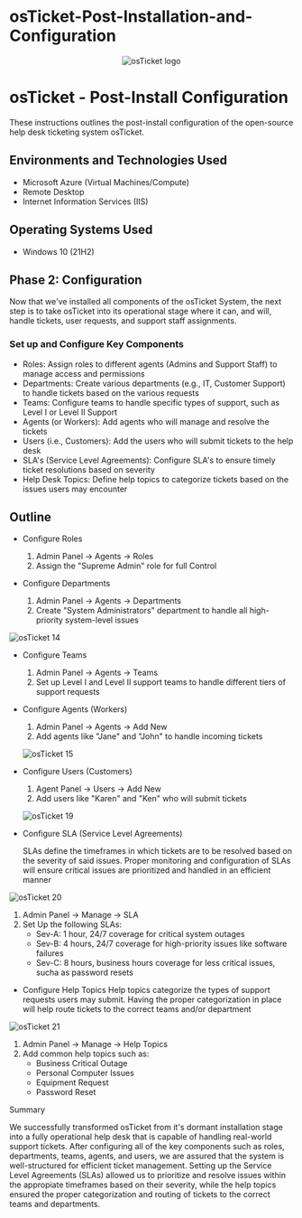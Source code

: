 # osTicket-Post-Installation-and-Configuration
<p align="center">
<img src="https://i.imgur.com/Clzj7Xs.png" alt="osTicket logo"/>
</p>

<h1>osTicket - Post-Install Configuration</h1>
These instructions outlines the post-install configuration of the open-source help desk ticketing system osTicket.<br />




<h2>Environments and Technologies Used</h2>

- Microsoft Azure (Virtual Machines/Compute)
- Remote Desktop
- Internet Information Services (IIS)

<h2>Operating Systems Used </h2>

- Windows 10</b> (21H2)




## **Phase 2: Configuration**
Now that we've installed all components of the osTicket System, the next step is to take osTicket
into its operational stage where it can, and will, handle tickets, user requests, and support staff assignments.

### Set up and Configure Key Components

- Roles: Assign roles to different agents (Admins and Support Staff) to manage access and permissions
- Departments: Create various departments (e.g., IT, Customer Support) to handle tickets based on the various requests
- Teams: Configure teams to handle specific types of support, such as Level I or Level II Support
- Agents (or Workers): Add agents who will manage and resolve the tickets
- Users (i.e., Customers): Add the users who will submit tickets to the help desk
- SLA's (Service Level Agreements): Configure SLA's to ensure timely ticket resolutions based on severity
- Help Desk Topics: Define help topics to categorize tickets based on the issues users may encounter


## Outline

- Configure Roles
  1. Admin Panel -> Agents -> Roles
  2. Assign the "Supreme Admin" role for full Control
 
- Configure Departments
   1. Admin Panel -> Agents -> Departments
   2. Create "System Administrators" department to handle all high-priority system-level issues
 
    
![osTicket 14](https://github.com/user-attachments/assets/1ab71a76-b08a-4b49-adf1-da37f151c151)


- Configure Teams 
  1. Admin Panel -> Agents -> Teams
  2. Set up Level I and Level II support teams to handle different tiers of support requests
 
- Configure Agents (Workers)
  1. Admin Panel -> Agents -> Add New
  2. Add agents like "Jane" and "John" to handle incoming tickets
 
  ![osTicket 15](https://github.com/user-attachments/assets/7ab81c7c-c35b-46c4-bcac-5003a7d96348)


- Configure Users (Customers)
  1. Agent Panel -> Users -> Add New
  2. Add users like "Karen" and "Ken" who will submit tickets
 
  ![osTicket 19](https://github.com/user-attachments/assets/dace0c6b-9473-4b81-ad8d-86a614bd4218)

 
- Configure SLA (Service Level Agreements)

  SLAs define the timeframes in which tickets are to be resolved based on the severity of said issues. Proper monitoring
  and configuration of SLAs will ensure critical issues are prioritized and handled in an efficient manner

![osTicket 20](https://github.com/user-attachments/assets/6e35c262-d9d4-4b14-b88c-e2a7a4210766)


  1. Admin Panel -> Manage -> SLA
  2. Set Up the following SLAs:
     - Sev-A: 1 hour, 24/7 coverage for critical system outages
     - Sev-B: 4 hours, 24/7 coverage for high-priority issues like software failures
     - Sev-C: 8 hours, business hours coverage for less critical issues, sucha as password resets
    
- Configure Help Topics
  Help topics categorize the types of support requests users may submit. Having the proper categorization in place
  will help route tickets to the correct teams and/or department



![osTicket 21](https://github.com/user-attachments/assets/f9495391-22e3-47d8-af88-5c43d20bc636)

  1. Admin Panel -> Manage -> Help Topics
  2. Add common help topics such as:
     - Business Critical Outage
     - Personal Computer Issues
     - Equipment Request
     - Password Reset
    
Summary

We successfully transformed osTicket from it's dormant installation stage into a fully operational help desk that is capable of 
handling real-world support tickets. After configuring all of the key components such as roles, departments, teams, agents, and users, 
we are assured that the system is well-structured for efficient ticket management. Setting up the Service Level Agreements (SLAs) allowed us to prioritize and resolve issues within the appropiate timeframes based on their severity, while the help topics ensured the proper categorization and routing of tickets to the correct teams and departments. 
  
  
